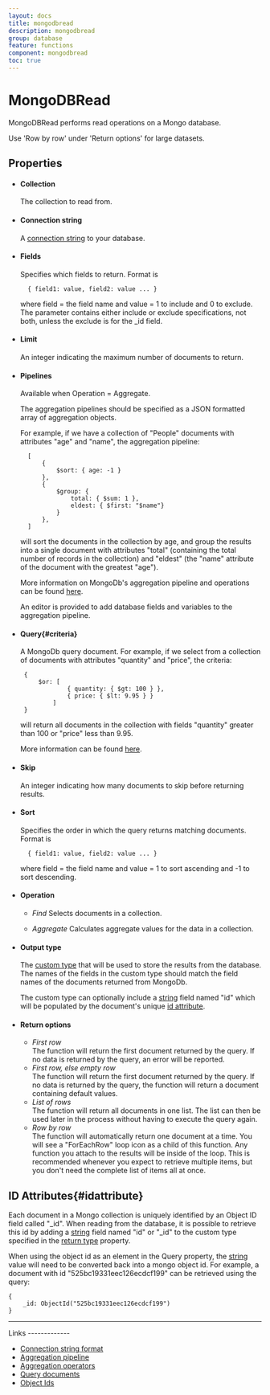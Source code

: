 ```yaml
---
layout: docs
title: mongodbread
description: mongodbread
group: database
feature: functions
component: mongodbread
toc: true
---
```

MongoDBRead
===========

MongoDBRead performs read operations on a Mongo database.

<span class="recommendation">Use 'Row by row' under 'Return options' for large datasets.</span>

Properties
----------

-  #### Collection

    The collection to read from.

-  #### Connection string

    A [connection string](http://docs.mongodb.org/manual/reference/connection-string/) to your database.

- #### Fields
  
  Specifies which fields to return. Format is

        { field1: value, field2: value ... }

  where field = the field name and value = 1 to include and 0 to exclude. 
  The parameter contains either include or exclude specifications, not both, 
  unless the exclude is for the _id field.

- #### Limit
  
    An integer indicating the maximum number of documents to return.
  
- #### Pipelines

    Available when Operation = Aggregate. 
    
    The aggregation pipelines should be specified as a JSON formatted array of aggregation objects.

    For example, if we have a collection of "People" documents with
    attributes "age" and "name", the aggregation pipeline:

        [
            { 
                $sort: { age: -1 } 
            },
            { 
                $group: {
                    total: { $sum: 1 }, 
                    eldest: { $first: "$name"} 
                }
            },
        ]

    will sort the documents in the collection by age, and group the results
    into a single document with attributes "total" (containing the total
    number of records in the collection) and "eldest" (the "name" attribute
    of the document with the greatest "age").

    More information on MongoDb's aggregation pipeline and operations can be
    found [here](http://docs.mongodb.org/manual/reference/operator/aggregation/#aggregation-pipeline-operator-reference).

    An editor is provided to add database fields and variables to the aggregation pipeline.

-  #### Query{#criteria}

    A MongoDb query document. For example, if we select from a collection of documents with attributes
    "quantity" and "price", the criteria:

        { 
            $or: [
                    { quantity: { $gt: 100 } },
                    { price: { $lt: 9.95 } }
                ]
        }

    will return all documents in the collection with fields "quantity"
    greater than 100 or "price" less than 9.95.
    
    More information can be found [here](http://docs.mongodb.org/manual/tutorial/query-documents/).

- #### Skip

    An integer indicating how many documents to skip before returning results.

- #### Sort
  
    Specifies the order in which the query returns matching documents. Format is

        { field1: value, field2: value ... }

  where field = the field name and value = 1 to sort ascending and -1 to sort descending. 

- #### Operation
  
  - *Find*
    Selects documents in a collection.

  - *Aggregate*
    Calculates aggregate values for the data in a collection.

-  #### Output type

    The [custom type](https://linx.software/plugins/BuiltIn/Types/CustomType/) that will be used to store the
    results from the database. The names of the fields in the custom
    type should match the field names of the documents returned from MongoDb.

    The custom type can optionally include a [string](https://linx.software/plugins/BuiltIn/Types/String/)
    field named "id" which will be populated by the document's unique
    [id attribute](#idattribute).

- #### Return options

    - *First row*  
        The function will return the first document returned by the query. If
        no data is returned by the query, an error will be reported.
    - *First row, else empty row*  
        The function will return the first document returned by the query. If
        no data is returned by the query, the function will return a document
        containing default values.
    - *List of rows*  
        The function will return all documents in one list. The list can then
        be used later in the process without having to execute the query
        again.
    - *Row by row*  
        The function will automatically return one document at a time. You
        will see a "ForEachRow" loop icon as a child of this function.
        Any function you attach to the results will be inside of the
        loop. This is recommended whenever you expect to retrieve
        multiple items, but you don't need the complete list of items
        all at once.


ID Attributes{#idattribute}
-------------

Each document in a Mongo collection is uniquely identified by an Object
ID field called "\_id". When reading from the database, it is possible to retrieve this id by adding a [string](https://linx.software/plugins/BuiltIn/Types/String/) field named "id" or "\_id" to the custom type specified in the [return type](#ReturnType) property.

When using the object id as an element in the Query
property, the [string](https://linx.software/plugins/BuiltIn/Types/String/) value will need to be converted back
into a mongo object id. For example, a document with id
"525bc19331eec126ecdcf199" can be retrieved using the
query:

    { 
        _id: ObjectId("525bc19331eec126ecdcf199")
    }

<hr>
Links
-------------

- [Connection string format](http://docs.mongodb.org/manual/reference/connection-string/)
- [Aggregation pipeline](http://docs.mongodb.org/manual/core/aggregation-pipeline/)
- [Aggregation operators](http://docs.mongodb.org/manual/reference/operator/aggregation/#aggregation-pipeline-operator-reference)
- [Query documents](http://docs.mongodb.org/manual/tutorial/query-documents/)
- [Object Ids](http://docs.mongodb.org/manual/reference/object-id/)  

